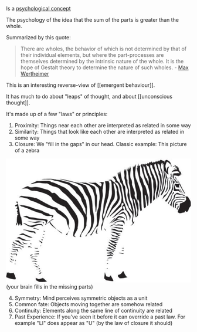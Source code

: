 Is a [psychological concept](https://en.wikipedia.org/wiki/Gestalt_psychology)

The psychology of the idea that the sum of the parts is greater than the whole. 

Summarized by this quote: 
>There are wholes, the behavior of which is not determined by that of their individual elements, but where the part-processes are themselves determined by the intrinsic nature of the whole. It is the hope of Gestalt theory to determine the nature of such wholes. - [Max Wertheimer](https://www.verywellmind.com/what-is-gestalt-psychology-2795808)

This is an interesting reverse-view of [[emergent behaviour]].

It has much to do about "leaps" of thought, and about [[unconscious thought]]. 

It's made up of a few "laws" or principles: 

1. Proximity: Things near each other are interpreted as related in some way
2. Similarity: Things that look like each other are interpreted as related in some way
3. Closure: We "fill in the gaps" in our head. Classic example: This picture of a zebra

![zebra.jpeg](./static/img/zebra.jpeg)
(your brain fills in the missing parts)

4. Symmetry: Mind perceives symmetric objects as a unit
5. Common fate: Objects moving together are somehow related
6. Continuity: Elements along the same line of continuity are related
7. Past Experience: If you've seen it before it can override a past law. For example "LI" does appear as "U" (by the law of closure it should)